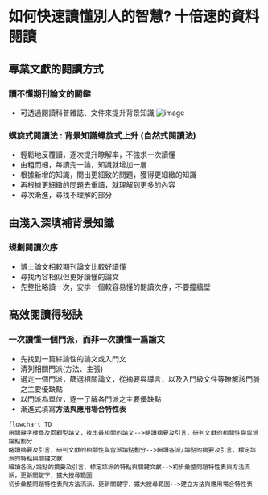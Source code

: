 # 如何快速讀懂別人的智慧? 十倍速的資料閱讀
## 專業文獻的閱讀方式
### 讀不懂期刊論文的關鍵
* 可透過閱讀科普雜誌、文件來提升背景知識
![image](https://user-images.githubusercontent.com/62127656/156969517-ed75efeb-915d-4c92-92eb-3e49260542f6.png)
### 螺旋式閱讀法 : 背景知識螺旋式上升 (自然式閱讀法)
* 輕鬆地反覆讀，逐次提升瞭解率，不強求一次讀懂
* 由粗而細，每讀完一論，知識就增加一層
* 根據新增的知識，問出更細致的問題，獲得更細緻的知識
* 再根據更細緻的問題去重讀，就理解到更多的內容
* 尋次漸進，尋找不理解的部分
## 由淺入深填補背景知識
### 規劃閱讀次序
* 博士論文相較期刊論文比較好讀懂
* 尋找內容相似但更好讀懂的論文
* 先整批略讀一次，安排一個較容易懂的閱讀次序，不要撞牆壁
## 高效閱讀得秘訣
### 一次讀懂一個門派，而非一次讀懂一篇論文
* 先找到一篇綜論性的論文或入門文
* 清列相關門派(方法、主張)
* 選定一個門派，篩選相關論文，從摘要與導言，以及入門級文件等瞭解該門脈之主要優缺點
* 以門派為單位，逐一了解各門派之主要優缺點
* 漸進式填寫**方法與應用場合特性表**
```mermaid
flowchart TD 
用關鍵字搜尋及回顧型論文，找出最相關的論文-->略讀摘要及引言，研判文獻的相關性與留派論點劃分
略讀摘要及引言，研判文獻的相關性與留派論點劃分-->細讀各派/論點的摘要及引言，標定該派的特點與關鍵文獻
細讀各派/論點的摘要及引言，標定該派的特點與關鍵文獻-->初步彙整問題特性表與方法流派，更新關鍵字，擴大搜尋範圍
初步彙整問題特性表與方法流派，更新關鍵字，擴大搜尋範圍-->建立方法與應用場合特性表
